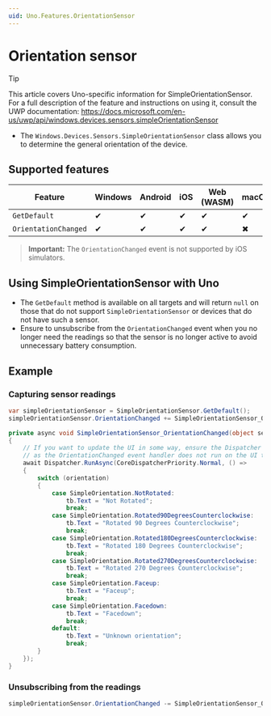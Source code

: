 ```yaml
---
uid: Uno.Features.OrientationSensor
---
```


# Orientation sensor

> [!TIP]
> This article covers Uno-specific information for SimpleOrientationSensor. For a full description of the feature and instructions on using it, consult the UWP documentation: <https://docs.microsoft.com/en-us/uwp/api/windows.devices.sensors.simpleOrientationSensor>

* The `Windows.Devices.Sensors.SimpleOrientationSensor` class allows you to determine the general orientation of the device.

## Supported features

| Feature        |  Windows  | Android |  iOS  |  Web (WASM)  | macOS | Linux (Skia)  | Win 7 (Skia) |
|---------------|-------|-------|-------|-------|-------|-------|-|
| `GetDefault`         | ✔ | ✔ | ✔ | ✔ | ✔ | ✔ | ✔ |
| `OrientationChanged` | ✔ | ✔ | ✔ | ✔ | ✖ | ✖| ✖ |

>**Important:** The `OrientationChanged` event is not supported by iOS simulators.

## Using SimpleOrientationSensor with Uno

* The `GetDefault` method is available on all targets and will return `null` on those that do not support `SimpleOrientationSensor` or devices that do not have such a sensor.
* Ensure to unsubscribe from the `OrientationChanged` event when you no longer need the readings so that the sensor is no longer active to avoid unnecessary battery consumption.

## Example

### Capturing sensor readings

```csharp
var simpleOrientationSensor = SimpleOrientationSensor.GetDefault();
simpleOrientationSensor.OrientationChanged += SimpleOrientationSensor_OrientationChanged;

private async void SimpleOrientationSensor_OrientationChanged(object sender, SimpleOrientationSensorOrientationChangedEventArgs args)
{
    // If you want to update the UI in some way, ensure the Dispatcher is used,
    // as the OrientationChanged event handler does not run on the UI thread.
    await Dispatcher.RunAsync(CoreDispatcherPriority.Normal, () =>
    {
        switch (orientation)
        {
            case SimpleOrientation.NotRotated:
                tb.Text = "Not Rotated";
                break;
            case SimpleOrientation.Rotated90DegreesCounterclockwise:
                tb.Text = "Rotated 90 Degrees Counterclockwise";
                break;
            case SimpleOrientation.Rotated180DegreesCounterclockwise:
                tb.Text = "Rotated 180 Degrees Counterclockwise";
                break;
            case SimpleOrientation.Rotated270DegreesCounterclockwise:
                tb.Text = "Rotated 270 Degrees Counterclockwise";
                break;
            case SimpleOrientation.Faceup:
                tb.Text = "Faceup";
                break;
            case SimpleOrientation.Facedown:
                tb.Text = "Facedown";
                break;
            default:
                tb.Text = "Unknown orientation";
                break;
        }
    });
}
```

### Unsubscribing from the readings

```csharp
simpleOrientationSensor.OrientationChanged -= SimpleOrientationSensor_OrientationChanged;
```

